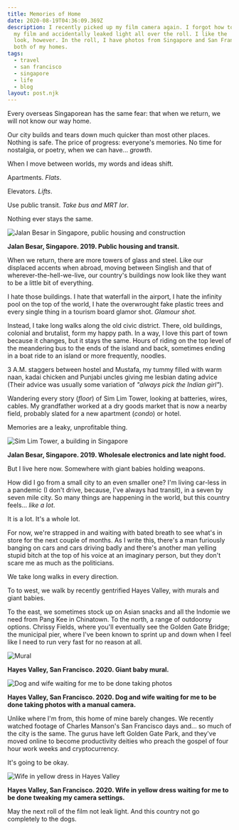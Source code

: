 ```yaml
---
title: Memories of Home
date: 2020-08-19T04:36:09.369Z
description: I recently picked up my film camera again. I forgot how to rewind
  my film and accidentally leaked light all over the roll. I like the 'spoiled'
  look, however. In the roll, I have photos from Singapore and San Francisco,
  both of my homes.
tags:
  - travel
  - san francisco
  - singapore
  - life
  - blog
layout: post.njk
---
```


Every overseas Singaporean has the same fear: that when we return, we will not know our way home.

Our city builds and tears down much quicker than most other places. Nothing is safe. The price of progress: everyone's memories. No time for nostalgia, or poetry, when we can have... *growth*.

When I move between worlds, my words and ideas shift. 

Apartments. *Flats*.

Elevators. *Lifts*.

Use public transit. *Take bus and MRT lor*.

Nothing ever stays the same.

![Jalan Besar in Singapore, public housing and construction](/img/202008-singapore-1.jpg "Jalan Besar in Singapore, public housing and construction")

**Jalan Besar, Singapore. 2019. Public housing and transit.**

When we return, there are more towers of glass and steel. Like our displaced accents when abroad, moving between Singlish and that of wherever-the-hell-we-live, our country's buildings now look like they want to be a little bit of everything. 

I hate those buildings. I hate that waterfall in the airport, I hate the infinity pool on the top of the world, I hate the overwrought fake plastic trees and every single thing in a tourism board glamor shot. *Glamour shot.*

Instead, I take long walks along the old civic district. There, old buildings, colonial and brutalist, form my happy path. In a way, I love this part of town because it changes, but it stays the same. Hours of riding on the top level of the meandering bus to the ends of the island and back, sometimes ending in a boat ride to an island or more frequently, noodles.

3 A.M. staggers between hostel and Mustafa, my tummy filled with warm naan, kadai chicken and Punjabi uncles giving me lesbian dating advice (Their advice was usually some variation of *"always pick the Indian girl"*).

Wandering every story (*floor*) of Sim Lim Tower, looking at batteries, wires, cables. My grandfather worked at a dry goods market that is now a nearby field, probably slated for a new apartment (*condo*) or hotel.

Memories are a leaky, unprofitable thing.

![Sim Lim Tower, a building in Singapore](/img/202008-singapore-2.jpg "Sim Lim Tower, a building in Singapore")

**Jalan Besar, Singapore. 2019. Wholesale electronics and late night food.**

But I live here now. Somewhere with giant babies holding weapons. 

How did I go from a small city to an even smaller one? I'm living car-less in a pandemic (I don't drive, because, I've always had transit), in a seven by seven mile city.  So many things are happening in the world, but this country feels... *like a lot*.

It is a lot. It's a whole lot.

For now, we're strapped in and waiting with bated breath to see what's in store for the next couple of months. As I write this, there's a man furiously banging on cars and cars driving badly and there's another man yelling stupid bitch at the top of his voice at an imaginary person, but they don't scare me as much as the politicians. 

We take long walks in every direction.

To to west, we walk by recently gentrified Hayes Valley, with murals and giant babies.

To the east, we sometimes stock up on Asian snacks and all the Indomie we need from Pang Kee in Chinatown. To the north, a range of outdoorsy options. Chrissy Fields, where you'll eventually see the Golden Gate Bridge; the municipal pier, where I've been known to sprint up and down when I feel like I need to run very fast for no reason at all. 

![Mural](/img/202008-baby.jpg "Mural in Hayes Valley, San Francisco. Baby holding a weapon art.")

**Hayes Valley, San Francisco. 2020. Giant baby mural.**

![Dog and wife waiting for me to be done taking photos](/img/202008-dogwaiting.jpg "Dog and wife waiting for me to be done taking photos")

**Hayes Valley, San Francisco. 2020. Dog and wife waiting for me to be done taking photos with a manual camera.**

Unlike where I'm from, this home of mine barely changes. We recently watched footage of Charles Manson's San Francisco days and... so much of the city is the same. The gurus have left Golden Gate Park, and they've moved online to become productivity deities who preach the gospel of four hour work weeks and cryptocurrency.

It's going to be okay.

![Wife in yellow dress in Hayes Valley](/img/202008-wifewaiting.jpg "Wife in yellow dress in Hayes Valley")

**Hayes Valley, San Francisco. 2020. Wife in yellow dress waiting for me to be done tweaking my camera settings.**

May the next roll of the film not leak light. And this country not go completely to the dogs.
